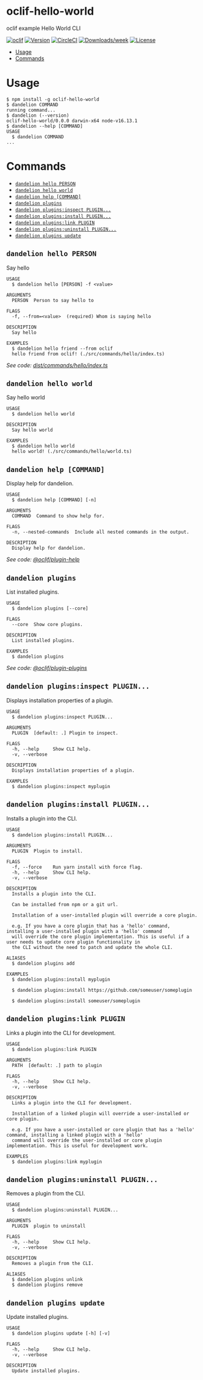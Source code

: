 oclif-hello-world
=================

oclif example Hello World CLI

[![oclif](https://img.shields.io/badge/cli-oclif-brightgreen.svg)](https://oclif.io)
[![Version](https://img.shields.io/npm/v/oclif-hello-world.svg)](https://npmjs.org/package/oclif-hello-world)
[![CircleCI](https://circleci.com/gh/oclif/hello-world/tree/main.svg?style=shield)](https://circleci.com/gh/oclif/hello-world/tree/main)
[![Downloads/week](https://img.shields.io/npm/dw/oclif-hello-world.svg)](https://npmjs.org/package/oclif-hello-world)
[![License](https://img.shields.io/npm/l/oclif-hello-world.svg)](https://github.com/oclif/hello-world/blob/main/package.json)

<!-- toc -->
* [Usage](#usage)
* [Commands](#commands)
<!-- tocstop -->
# Usage
<!-- usage -->
```sh-session
$ npm install -g oclif-hello-world
$ dandelion COMMAND
running command...
$ dandelion (--version)
oclif-hello-world/0.0.0 darwin-x64 node-v16.13.1
$ dandelion --help [COMMAND]
USAGE
  $ dandelion COMMAND
...
```
<!-- usagestop -->
# Commands
<!-- commands -->
* [`dandelion hello PERSON`](#dandelion-hello-person)
* [`dandelion hello world`](#dandelion-hello-world)
* [`dandelion help [COMMAND]`](#dandelion-help-command)
* [`dandelion plugins`](#dandelion-plugins)
* [`dandelion plugins:inspect PLUGIN...`](#dandelion-pluginsinspect-plugin)
* [`dandelion plugins:install PLUGIN...`](#dandelion-pluginsinstall-plugin)
* [`dandelion plugins:link PLUGIN`](#dandelion-pluginslink-plugin)
* [`dandelion plugins:uninstall PLUGIN...`](#dandelion-pluginsuninstall-plugin)
* [`dandelion plugins update`](#dandelion-plugins-update)

## `dandelion hello PERSON`

Say hello

```
USAGE
  $ dandelion hello [PERSON] -f <value>

ARGUMENTS
  PERSON  Person to say hello to

FLAGS
  -f, --from=<value>  (required) Whom is saying hello

DESCRIPTION
  Say hello

EXAMPLES
  $ dandelion hello friend --from oclif
  hello friend from oclif! (./src/commands/hello/index.ts)
```

_See code: [dist/commands/hello/index.ts](https://github.com/oclif/hello-world/blob/v0.0.0/dist/commands/hello/index.ts)_

## `dandelion hello world`

Say hello world

```
USAGE
  $ dandelion hello world

DESCRIPTION
  Say hello world

EXAMPLES
  $ dandelion hello world
  hello world! (./src/commands/hello/world.ts)
```

## `dandelion help [COMMAND]`

Display help for dandelion.

```
USAGE
  $ dandelion help [COMMAND] [-n]

ARGUMENTS
  COMMAND  Command to show help for.

FLAGS
  -n, --nested-commands  Include all nested commands in the output.

DESCRIPTION
  Display help for dandelion.
```

_See code: [@oclif/plugin-help](https://github.com/oclif/plugin-help/blob/v5.1.10/src/commands/help.ts)_

## `dandelion plugins`

List installed plugins.

```
USAGE
  $ dandelion plugins [--core]

FLAGS
  --core  Show core plugins.

DESCRIPTION
  List installed plugins.

EXAMPLES
  $ dandelion plugins
```

_See code: [@oclif/plugin-plugins](https://github.com/oclif/plugin-plugins/blob/v2.0.11/src/commands/plugins/index.ts)_

## `dandelion plugins:inspect PLUGIN...`

Displays installation properties of a plugin.

```
USAGE
  $ dandelion plugins:inspect PLUGIN...

ARGUMENTS
  PLUGIN  [default: .] Plugin to inspect.

FLAGS
  -h, --help     Show CLI help.
  -v, --verbose

DESCRIPTION
  Displays installation properties of a plugin.

EXAMPLES
  $ dandelion plugins:inspect myplugin
```

## `dandelion plugins:install PLUGIN...`

Installs a plugin into the CLI.

```
USAGE
  $ dandelion plugins:install PLUGIN...

ARGUMENTS
  PLUGIN  Plugin to install.

FLAGS
  -f, --force    Run yarn install with force flag.
  -h, --help     Show CLI help.
  -v, --verbose

DESCRIPTION
  Installs a plugin into the CLI.

  Can be installed from npm or a git url.

  Installation of a user-installed plugin will override a core plugin.

  e.g. If you have a core plugin that has a 'hello' command, installing a user-installed plugin with a 'hello' command
  will override the core plugin implementation. This is useful if a user needs to update core plugin functionality in
  the CLI without the need to patch and update the whole CLI.

ALIASES
  $ dandelion plugins add

EXAMPLES
  $ dandelion plugins:install myplugin 

  $ dandelion plugins:install https://github.com/someuser/someplugin

  $ dandelion plugins:install someuser/someplugin
```

## `dandelion plugins:link PLUGIN`

Links a plugin into the CLI for development.

```
USAGE
  $ dandelion plugins:link PLUGIN

ARGUMENTS
  PATH  [default: .] path to plugin

FLAGS
  -h, --help     Show CLI help.
  -v, --verbose

DESCRIPTION
  Links a plugin into the CLI for development.

  Installation of a linked plugin will override a user-installed or core plugin.

  e.g. If you have a user-installed or core plugin that has a 'hello' command, installing a linked plugin with a 'hello'
  command will override the user-installed or core plugin implementation. This is useful for development work.

EXAMPLES
  $ dandelion plugins:link myplugin
```

## `dandelion plugins:uninstall PLUGIN...`

Removes a plugin from the CLI.

```
USAGE
  $ dandelion plugins:uninstall PLUGIN...

ARGUMENTS
  PLUGIN  plugin to uninstall

FLAGS
  -h, --help     Show CLI help.
  -v, --verbose

DESCRIPTION
  Removes a plugin from the CLI.

ALIASES
  $ dandelion plugins unlink
  $ dandelion plugins remove
```

## `dandelion plugins update`

Update installed plugins.

```
USAGE
  $ dandelion plugins update [-h] [-v]

FLAGS
  -h, --help     Show CLI help.
  -v, --verbose

DESCRIPTION
  Update installed plugins.
```
<!-- commandsstop -->
